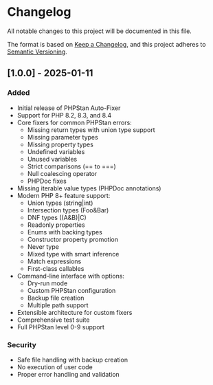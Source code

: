 # Changelog

All notable changes to this project will be documented in this file.

The format is based on [Keep a Changelog](https://keepachangelog.com/en/1.0.0/),
and this project adheres to [Semantic Versioning](https://semver.org/spec/v2.0.0.html).

## [1.0.0] - 2025-01-11

### Added
- Initial release of PHPStan Auto-Fixer
- Support for PHP 8.2, 8.3, and 8.4
- Core fixers for common PHPStan errors:
  - Missing return types with union type support
  - Missing parameter types
  - Missing property types
  - Undefined variables
  - Unused variables
  - Strict comparisons (== to ===)
  - Null coalescing operator
  - PHPDoc fixes
- Missing iterable value types (PHPDoc annotations)
- Modern PHP 8+ feature support:
  - Union types (string|int)
  - Intersection types (Foo&Bar)
  - DNF types ((A&B)|C)
  - Readonly properties
  - Enums with backing types
  - Constructor property promotion
  - Never type
  - Mixed type with smart inference
  - Match expressions
  - First-class callables
- Command-line interface with options:
  - Dry-run mode
  - Custom PHPStan configuration
  - Backup file creation
  - Multiple path support
- Extensible architecture for custom fixers
- Comprehensive test suite
- Full PHPStan level 0-9 support

### Security
- Safe file handling with backup creation
- No execution of user code
- Proper error handling and validation